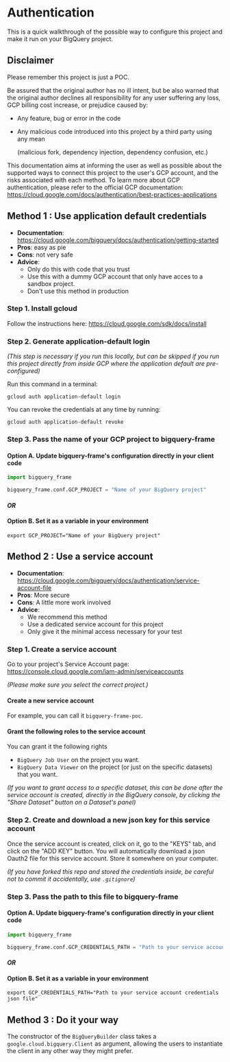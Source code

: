 # Authentication

This is a quick walkthrough of the possible way to configure this project and make it run on your BigQuery project.

## Disclaimer

Please remember this project is just a POC.

Be assured that the original author has no ill intent, but be also warned that 
the original author declines all responsibility for any user suffering any loss, 
GCP billing cost increase, or prejudice caused by:
- Any feature, bug or error in the code
- Any malicious code introduced into this project by a third party using any mean

  (malicious fork, dependency injection, dependency confusion, etc.)

This documentation aims at informing the user as well as possible about the supported ways to connect this project
to the user's GCP account, and the risks associated with each method. To learn more about GCP authentication, 
please refer to the official GCP documentation: 
https://cloud.google.com/docs/authentication/best-practices-applications


## Method 1 : Use application default credentials

- **Documentation**: https://cloud.google.com/bigquery/docs/authentication/getting-started
- **Pros**: easy as pie
- **Cons**: not very safe
- **Advice**:
  - Only do this with code that you trust
  - Use this with a dummy GCP account that only have acces to a sandbox project.
  - Don't use this method in production

### Step 1. Install gcloud

Follow the instructions here: https://cloud.google.com/sdk/docs/install

### Step 2. Generate application-default login

_(This step is necessary if you run this locally, but can be skipped if you run 
this project directly from inside GCP where the application default are pre-configured)_

Run this command in a terminal:
```shell
gcloud auth application-default login
```

You can revoke the credentials at any time by running:
```shell
gcloud auth application-default revoke
```

### Step 3. Pass the name of your GCP project to bigquery-frame

#### Option A. Update bigquery-frame's configuration directly in your client code

```python
import bigquery_frame

bigquery_frame.conf.GCP_PROJECT = "Name of your BigQuery project"
```

#### _OR_

#### Option B. Set it as a variable in your environment

```shell
export GCP_PROJECT="Name of your BigQuery project"
```

## Method 2 : Use a service account

- **Documentation**: https://cloud.google.com/bigquery/docs/authentication/service-account-file
- **Pros**: More secure
- **Cons**: A little more work involved
- **Advice**:
  - We recommend this method
  - Use a dedicated service account for this project
  - Only give it the minimal access necessary for your test

### Step 1. Create a service account

Go to your project's Service Account page: https://console.cloud.google.com/iam-admin/serviceaccounts

_(Please make sure you select the correct project.)_

#### Create a new service account
For example, you can call it `bigquery-frame-poc`.

#### Grant the following roles to the service account

You can grant it the following rights
- `BigQuery Job User` on the project you want.
- `BigQuery Data Viewer` on the project (or just on the specific datasets) that you want.

_(If you want to grant access to a specific dataset, this can be done after the 
service account is created, directly in the BigQuery console, by clicking 
the "Share Dataset" button on a Dataset's panel)_

### Step 2. Create and download a new json key for this service account

Once the service account is created, click on it, go to the "KEYS" tab,
and click on the "ADD KEY" button. You will automatically download 
a json Oauth2 file for this service account. Store it somewhere on your
computer. 

_(If you have forked this repo and stored the credentials inside, 
be careful not to commit it accidentally, use `.gitignore`)_ 

### Step 3. Pass the path to this file to bigquery-frame

#### Option A. Update bigquery-frame's configuration directly in your client code

```python
import bigquery_frame

bigquery_frame.conf.GCP_CREDENTIALS_PATH = "Path to your service account credentials json file"
```

#### _OR_

#### Option B. Set it as a variable in your environment

```shell
export GCP_CREDENTIALS_PATH="Path to your service account credentials json file"
```


## Method 3 : Do it your way

The constructor of the `BigQueryBuilder` class takes a `google.cloud.bigquery.Client`
as argument, allowing the users to instantiate the client in any other way they
might prefer.

